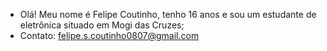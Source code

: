 - Olá! Meu nome é Felipe Coutinho, tenho 16 anos e sou um estudante de eletrônica situado em Mogi das Cruzes;
- Contato: felipe.s.coutinho0807@gmail.com
